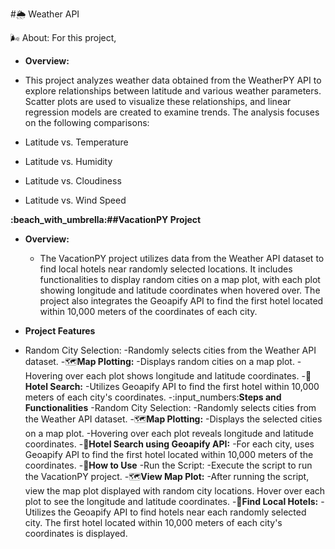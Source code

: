#:sun_behind_rain_cloud: Weather API 

:wind_face: About: For this project, 
- **Overview:**
- This project analyzes weather data obtained from the WeatherPY API to explore relationships between latitude and various weather parameters. Scatter plots are used to visualize these relationships, and linear regression models are created to examine trends. The analysis focuses on the following comparisons:

- Latitude vs. Temperature
- Latitude vs. Humidity
- Latitude vs. Cloudiness
- Latitude vs. Wind Speed

**:beach_with_umbrella:##VacationPY Project**
- **Overview:**
  - The VacationPY project utilizes data from the Weather API dataset to find local hotels near randomly selected locations. It includes functionalities to display random cities on a map plot, with each plot showing longitude and latitude coordinates when hovered over. The project also integrates the Geoapify API to find the first hotel located within 10,000 meters of the coordinates of each city.

- **Project Features**
- Random City Selection:
-Randomly selects cities from the Weather API dataset.
-:world_map:**Map Plotting:**
-Displays random cities on a map plot.
-Hovering over each plot shows longitude and latitude coordinates.
-:hotel:**Hotel Search:**
-Utilizes Geoapify API to find the first hotel within 10,000 meters of each city's coordinates.
-:input_numbers:**Steps and Functionalities**
-Random City Selection:
-Randomly selects cities from the Weather API dataset.
-:world_map:**Map Plotting:**
-Displays the selected cities on a map plot.
-Hovering over each plot reveals longitude and latitude coordinates.
-:hotel:**Hotel Search using Geoapify API:**
-For each city, uses Geoapify API to find the first hotel located within 10,000 meters of the coordinates.
-:open_book:**How to Use**
-Run the Script:
-Execute the script to run the VacationPY project.
-:world_map:**View Map Plot:**
-After running the script, view the map plot displayed with random city locations.
Hover over each plot to see the longitude and latitude coordinates.
-:compass:**Find Local Hotels:**
-Utilizes the Geoapify API to find hotels near each randomly selected city.
The first hotel located within 10,000 meters of each city's coordinates is displayed.


